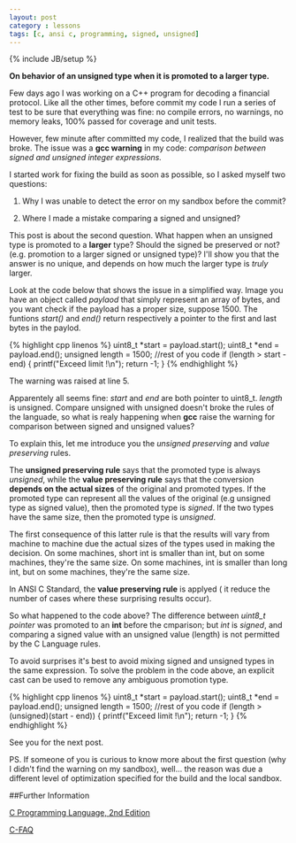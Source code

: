 ```yaml
---
layout: post
category : lessons
tags: [c, ansi c, programming, signed, unsigned]
---
```

{% include JB/setup %}

**On behavior of an unsigned type when it is promoted to a larger type.**

<!--more-->

Few days ago I was working on a C++ program for decoding a financial protocol. Like all the other times, before commit my code I run a series of test to be sure that everything was fine: no compile errors, no warnings, no  memory leaks, 100% passed for coverage and unit tests.
 
However, few minute after committed my code, I realized that the build was broke. The issue was a **gcc warning** in my code: *comparison between signed and unsigned integer expressions.*

I started work for fixing the build as soon as possible, so I asked myself two questions:

1. Why I was unable to detect the error on my sandbox before the commit?

2. Where I made a mistake comparing a signed and unsigned?

This post is about the second question. What happen when an unsigned type is promoted to a **larger** type? Should the signed be preserved or not?(e.g. promotion to a larger signed or unsigned type)? I'll show you that the answer is no unique, and depends on how much the larger type is *truly* larger.

Look at the code below that shows the issue in a simplified way. Image you have an object called *paylaod* that simply represent an array of bytes, and you want check if the payload has a proper size, suppose 1500. The funtions *start()* and *end()* return respectively a pointer to the first and last bytes in the paylod.
 
{% highlight cpp linenos %}
uint8_t *start = payload.start();
uint8_t *end = payload.end();
unsigned length = 1500;
//rest of you code
if (length > start - end) {
    printf("Exceed limit !\n");
    return -1;
}
{% endhighlight %}

The warning was raised at line 5.

Apparentely all seems fine: *start* and *end* are both pointer to uint8_t. *length* is unsigned. Compare unsigned with unsigned doesn't broke the rules of the languade, so what is realy happening when **gcc** raise the warning for comparison between signed and unsigned values?

To explain this, let me introduce you the *unsigned preserving* and *value preserving* rules.

The **unsigned preserving rule** says that the promoted type is always *unsigned*, while the **value preserving rule** says that the conversion **depends on the actual sizes** of the original and promoted types. If the promoted type can represent all the values of the original (e.g unsigned type as signed value), then the promoted type is *signed*. If the two types have the same size, then the promoted type is *unsigned*.

The first consequence of this latter rule is that the results will vary from machine to machine due the actual sizes of the types used in making the decision. 
On some machines, short int is smaller than int, but on some machines, they're the same size. On some machines, int is smaller than long int, but on some machines, they're the same size.

In ANSI C Standard, the **value preserving rule** is applyed ( it reduce the number of cases where these surprising results occur). 

So what happened to the code above? The difference between *uint8_t pointer* was promoted to an **int** before the cmparison; but *int* is *signed*, and comparing a signed value with an unsigned value (length) is not permitted by the C Language rules.

To avoid surprises it's best to avoid mixing signed and unsigned types in the same expression. To solve the problem in the code above, an explicit cast can be used to remove any ambiguous promotion type.

{% highlight cpp linenos %}
uint8_t *start = payload.start();
uint8_t *end = payload.end();
unsigned length = 1500;
//rest of you code
if (length > (unsigned)(start - end)) {
    printf("Exceed limit !\n");
    return -1;
}
{% endhighlight %}

See you for the next post.


PS. If someone of you is curious to know more about the first question (why I didn't find the warning on my sandbox), well... the reason was due a different level of optimization specified for the build and the local sandbox.

##Further Information

[C Programming Language, 2nd Edition](http://www.amazon.com/C-Programming-Language-2nd-Edition/dp/0131103628)

[C-FAQ](http://www.c-faq.com/expr/preservingrules.html)

